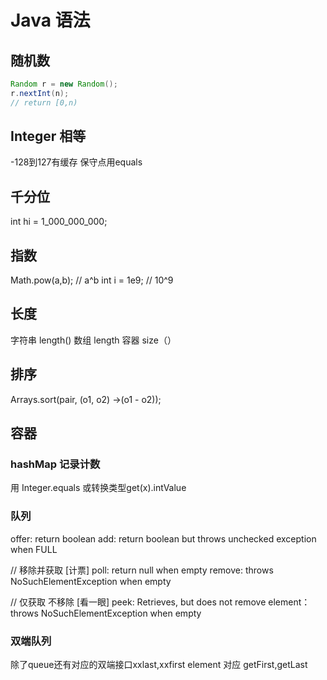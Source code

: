 # Java 语法
## 随机数
```java
Random r = new Random();
r.nextInt(n);
// return [0,n)
```
## Integer 相等
-128到127有缓存
保守点用equals

## 千分位
int hi = 1_000_000_000;
## 指数 
Math.pow(a,b); // a^b
int i = 1e9; // 10^9

## 长度
字符串 length()
数组 length
容器 size（）

## 排序
Arrays.sort(pair, (o1, o2) ->(o1 - o2));

## 容器
### hashMap 记录计数
用 Integer.equals 或转换类型get(x).intValue

### 队列
offer: return boolean
add:  return boolean but throws unchecked exception when FULL

// 移除并获取 [计票]
poll: return null when empty
remove: throws NoSuchElementException when empty

// 仅获取 不移除 [看一眼]
peek: Retrieves, but does not remove 
element：throws NoSuchElementException when empty

### 双端队列 
除了queue还有对应的双端接口xxlast,xxfirst
element 对应 getFirst,getLast